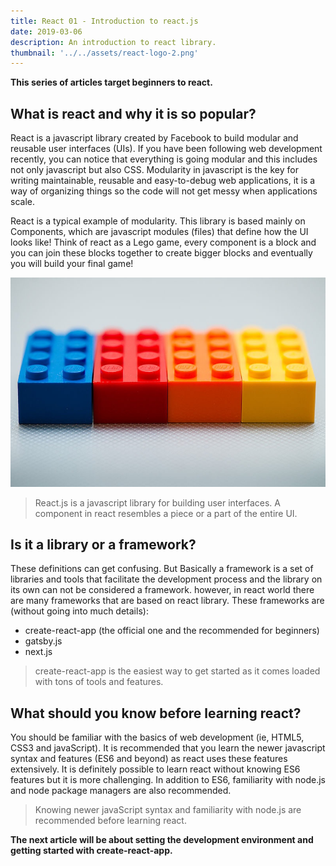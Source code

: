 ```yaml
---
title: React 01 - Introduction to react.js
date: 2019-03-06
description: An introduction to react library.
thumbnail: '../../assets/react-logo-2.png'
---
```


**This series of articles target beginners to react.**

## What is react and why it is so popular?

React is a javascript library created by Facebook to build modular and reusable user interfaces (UIs).
If you have been following web development recently, you can notice that everything is going modular and this includes not only javascript but also CSS.
Modularity in javascript is the key for writing maintainable, reusable and easy-to-debug web applications, it is a way of organizing things so the code will not get messy when applications scale.

React is a typical example of modularity. This library is based mainly on Components, which are javascript modules (files) that define how the UI looks like!
Think of react as a Lego game, every component is a block and you can join these blocks together to create bigger blocks and eventually you will build your final game!

![lego](./lego.png)

> React.js is a javascript library for building user interfaces.
> A component in react resembles a piece or a part of the entire UI.

## Is it a library or a framework?

These definitions can get confusing. But Basically a framework is a set of libraries and tools that facilitate the development process and the library on its own can not be considered a framework.
however, in react world there are many frameworks that are based on react library. These frameworks are (without going into much details):

- create-react-app (the official one and the recommended for beginners)
- gatsby.js
- next.js

> create-react-app is the easiest way to get started as it comes loaded with tons of tools and features.

## What should you know before learning react?

You should be familiar with the basics of web development (ie, HTML5, CSS3 and javaScript). It is recommended that you learn the newer javascript syntax and features (ES6 and beyond) as react uses these features extensively. It is definitely possible to learn react without knowing ES6 features but it is more challenging.
In addition to ES6, familiarity with node.js and node package managers are also recommended.

> Knowing newer javaScript syntax and familiarity with node.js are recommended before learning react.

**The next article will be about setting the development environment and getting started with create-react-app.**
